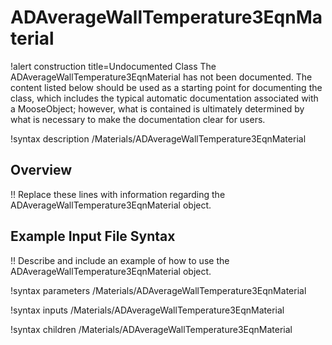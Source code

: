 # ADAverageWallTemperature3EqnMaterial

!alert construction title=Undocumented Class
The ADAverageWallTemperature3EqnMaterial has not been documented. The content listed below should be used as a starting point for
documenting the class, which includes the typical automatic documentation associated with a
MooseObject; however, what is contained is ultimately determined by what is necessary to make the
documentation clear for users.

!syntax description /Materials/ADAverageWallTemperature3EqnMaterial

## Overview

!! Replace these lines with information regarding the ADAverageWallTemperature3EqnMaterial object.

## Example Input File Syntax

!! Describe and include an example of how to use the ADAverageWallTemperature3EqnMaterial object.

!syntax parameters /Materials/ADAverageWallTemperature3EqnMaterial

!syntax inputs /Materials/ADAverageWallTemperature3EqnMaterial

!syntax children /Materials/ADAverageWallTemperature3EqnMaterial
